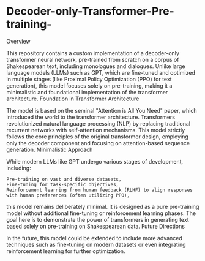 # Decoder-only-Transformer-Pre-training-
Overview

This repository contains a custom implementation of a decoder-only transformer neural network, pre-trained from scratch on a corpus of Shakespearean text, including monologues and dialogues. Unlike large language models (LLMs) such as GPT, which are fine-tuned and optimized in multiple stages (like Proximal Policy Optimization (PPO) for text generation), this model focuses solely on pre-training, making it a minimalistic and foundational implementation of the transformer architecture.
Foundation in Transformer Architecture

The model is based on the seminal "Attention is All You Need" paper, which introduced the world to the transformer architecture. Transformers revolutionized natural language processing (NLP) by replacing traditional recurrent networks with self-attention mechanisms. This model strictly follows the core principles of the original transformer design, employing only the decoder component and focusing on attention-based sequence generation.
Minimalistic Approach

While modern LLMs like GPT undergo various stages of development, including:

    Pre-training on vast and diverse datasets,
    Fine-tuning for task-specific objectives,
    Reinforcement learning from human feedback (RLHF) to align responses with human preferences (often utilizing PPO),

this model remains deliberately minimal. It is designed as a pure pre-training model without additional fine-tuning or reinforcement learning phases. The goal here is to demonstrate the power of transformers in generating text based solely on pre-training on Shakespearean data.
Future Directions

In the future, this model could be extended to include more advanced techniques such as fine-tuning on modern datasets or even integrating reinforcement learning for further optimization.
